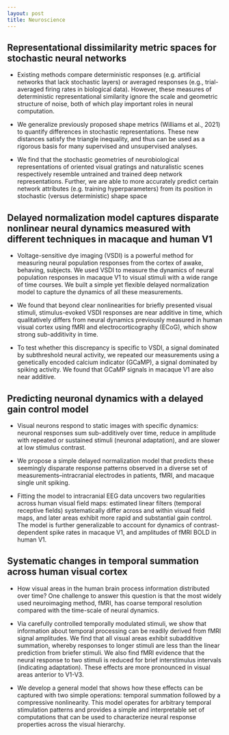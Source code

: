 ```yaml
---
layout: post
title: Neuroscience
---
```


## Representational dissimilarity metric spaces for stochastic neural networks

* Existing methods compare deterministic responses (e.g. artificial networks that lack stochastic layers) or averaged responses (e.g., trial-averaged firing rates in biological data). However, these measures of deterministic representational similarity ignore the scale and geometric structure of noise, both of which play important roles in neural computation. 

* We generalize previously proposed shape metrics (Williams et al., 2021) to quantify differences in stochastic representations. These new distances satisfy the triangle inequality, and thus can be used as a rigorous basis for many supervised and unsupervised analyses. 

* We find that the stochastic geometries of neurobiological representations of oriented visual gratings and naturalistic scenes respectively resemble untrained and trained deep network representations. Further, we are able to more accurately predict certain network attributes (e.g. training hyperparameters) from its position in stochastic (versus deterministic) shape space


## Delayed normalization model captures disparate nonlinear neural dynamics measured with different techniques in macaque and human V1

* Voltage-sensitive dye imaging (VSDI) is a powerful method for measuring neural population responses from the cortex of awake, behaving, subjects. We used VSDI to measure the
dynamics of neural population responses in macaque V1 to visual stimuli with a wide range of time courses. We built a simple yet flexible delayed normalization model to capture the dynamics of all these measurements.

* We found that beyond clear nonlinearities for briefly presented visual stimuli, stimulus-evoked VSDI responses are near additive in time, which qualitatively differs from neural dynamics previously measured in human visual cortex using fMRI and electrocorticography (ECoG), which show strong sub-additivity in time.

* To test whether this discrepancy is specific to VSDI, a signal dominated by subthreshold neural activity, we repeated our measurements using a genetically encoded calcium indicator (GCaMP), a signal dominated by spiking activity. We found that GCaMP signals in macaque V1 are also near additive. 



## Predicting neuronal dynamics with a delayed gain control model

* Visual neurons respond to static images with specific dynamics: neuronal responses sum sub-additively over time, reduce in amplitude with repeated or sustained stimuli (neuronal adaptation), and are slower at low stimulus contrast. 

* We propose a simple delayed normalization model that predicts these seemingly disparate response patterns observed in a diverse set of measurements–intracranial electrodes in patients, fMRI, and macaque single unit spiking. 

* Fitting the model to intracranial EEG data uncovers two regularities across human visual field maps: estimated linear filters (temporal receptive fields) systematically differ across and within visual field maps, and later areas exhibit more rapid and substantial gain control. The model is further generalizable to account for dynamics of contrast-dependent spike rates in macaque V1, and amplitudes of fMRI BOLD in human V1.


## Systematic changes in temporal summation across human visual cortex

* How visual areas in the human brain process information distributed over time? One challenge to answer this question is that the most widely used neuroimaging method, fMRI, has coarse temporal resolution compared with the time-scale of neural dynamics. 

* Via carefully controlled temporally modulated stimuli, we show that information about temporal processing can be readily derived from fMRI signal amplitudes. We find that all visual areas exhibit subadditive summation, whereby responses to longer stimuli are less than the linear prediction from briefer stimuli. We also find fMRI evidence that the neural response to two stimuli is reduced for brief interstimulus intervals (indicating adaptation). These effects are more pronounced in visual areas anterior to V1-V3. 

* We develop a general model that shows how these effects can be captured with two simple operations: temporal summation followed by a compressive nonlinearity. This model operates for arbitrary temporal stimulation patterns and provides a simple and interpretable set of computations that can be used to characterize neural response properties across the visual hierarchy. 
